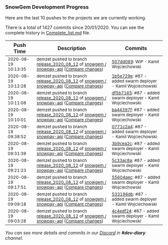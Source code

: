 
### SnowGem Development Progress

Here are the last 10 pushes to the projects we are currently working.

There is a total of 1427 commits since 20/01/2020. You can see the complete history in
 [Complete_list.md](Complete_list.md) file.

| Push Time | Description | Commits |
| --- | --- | --- |
| <sub>2020-08-19 10:13:35</sub> | <sub>demzet pushed to branch [release\_2020\_08\_12](https://gitlab.com/snowgem/snowpay-api/commits/release_2020_08_12) of [snowgem / snowpay\-api](https://gitlab.com/snowgem/snowpay-api) ([Compare changes](https://gitlab.com/snowgem/snowpay-api/compare/1b5e729e42e39ea0a05a5239cc4345eed955cf03...507dd069fdcd0485950ec3a95303c53d31512873))</sub> | <sub>[507dd069](https://gitlab.com/snowgem/snowpay-api/-/commit/507dd069fdcd0485950ec3a95303c53d31512873): WIP - Kamil Wojciechowski</sub> |
| <sub>2020-08-19 10:12:28</sub> | <sub>demzet pushed to branch [release\_2020\_08\_12](https://gitlab.com/snowgem/snowpay-api/commits/release_2020_08_12) of [snowgem / snowpay\-api](https://gitlab.com/snowgem/snowpay-api) ([Compare changes](https://gitlab.com/snowgem/snowpay-api/compare/df5b71652a9c6e5e9ba8a07ec3e9c3f4be9ed16e...1b5e729e42e39ea0a05a5239cc4345eed955cf03))</sub> | <sub>[1b5e729e](https://gitlab.com/snowgem/snowpay-api/-/commit/1b5e729e42e39ea0a05a5239cc4345eed955cf03): #87 - added swarm deployer - Kamil Wojciechowski</sub> |
| <sub>2020-08-19 10:11:08</sub> | <sub>demzet pushed to branch [release\_2020\_08\_12](https://gitlab.com/snowgem/snowpay-api/commits/release_2020_08_12) of [snowgem / snowpay\-api](https://gitlab.com/snowgem/snowpay-api) ([Compare changes](https://gitlab.com/snowgem/snowpay-api/compare/ba44397fd22247e36d8b71e537297b0d70b6ed13...df5b71652a9c6e5e9ba8a07ec3e9c3f4be9ed16e))</sub> | <sub>[df5b7165](https://gitlab.com/snowgem/snowpay-api/-/commit/df5b71652a9c6e5e9ba8a07ec3e9c3f4be9ed16e): #87 - added swarm deployer - Kamil Wojciechowski</sub> |
| <sub>2020-08-19 10:10:01</sub> | <sub>demzet pushed to branch [release\_2020\_08\_12](https://gitlab.com/snowgem/snowpay-api/commits/release_2020_08_12) of [snowgem / snowpay\-api](https://gitlab.com/snowgem/snowpay-api) ([Compare changes](https://gitlab.com/snowgem/snowpay-api/compare/0771c2a471e666aee422cfd3edca6a9275c77943...ba44397fd22247e36d8b71e537297b0d70b6ed13))</sub> | <sub>[ba44397f](https://gitlab.com/snowgem/snowpay-api/-/commit/ba44397fd22247e36d8b71e537297b0d70b6ed13): #87 - added swarm deployer - Kamil Wojciechowski</sub> |
| <sub>2020-08-19 09:38:52</sub> | <sub>demzet pushed to branch [release\_2020\_08\_12](https://gitlab.com/snowgem/snowpay-api/commits/release_2020_08_12) of [snowgem / snowpay\-api](https://gitlab.com/snowgem/snowpay-api) ([Compare changes](https://gitlab.com/snowgem/snowpay-api/compare/3b9cea2cd18e48885f47cc52394592f8283ce8da...0771c2a471e666aee422cfd3edca6a9275c77943))</sub> | <sub>[0771c2a4](https://gitlab.com/snowgem/snowpay-api/-/commit/0771c2a471e666aee422cfd3edca6a9275c77943): #87 - added swarm deployer - Kamil Wojciechowski</sub> |
| <sub>2020-08-19 09:31:39</sub> | <sub>demzet pushed to branch [release\_2020\_08\_12](https://gitlab.com/snowgem/snowpay-api/commits/release_2020_08_12) of [snowgem / snowpay\-api](https://gitlab.com/snowgem/snowpay-api) ([Compare changes](https://gitlab.com/snowgem/snowpay-api/compare/5c33ac8a3dc24df9c4050fc945a4efa6f5295c08...3b9cea2cd18e48885f47cc52394592f8283ce8da))</sub> | <sub>[3b9cea2c](https://gitlab.com/snowgem/snowpay-api/-/commit/3b9cea2cd18e48885f47cc52394592f8283ce8da): #87 - added swarm deployer - Kamil Wojciechowski</sub> |
| <sub>2020-08-19 09:21:23</sub> | <sub>demzet pushed to branch [release\_2020\_08\_12](https://gitlab.com/snowgem/snowpay-api/commits/release_2020_08_12) of [snowgem / snowpay\-api](https://gitlab.com/snowgem/snowpay-api) ([Compare changes](https://gitlab.com/snowgem/snowpay-api/compare/55604aec252ac4c796ae79b4165e8ee6ec496c6b...5c33ac8a3dc24df9c4050fc945a4efa6f5295c08))</sub> | <sub>[5c33ac8a](https://gitlab.com/snowgem/snowpay-api/-/commit/5c33ac8a3dc24df9c4050fc945a4efa6f5295c08): #87 - added swarm deployer - Kamil Wojciechowski</sub> |
| <sub>2020-08-19 09:17:51</sub> | <sub>demzet pushed to branch [release\_2020\_08\_12](https://gitlab.com/snowgem/snowpay-api/commits/release_2020_08_12) of [snowgem / snowpay\-api](https://gitlab.com/snowgem/snowpay-api) ([Compare changes](https://gitlab.com/snowgem/snowpay-api/compare/533196db6f2888934e873fff7ca9d14e4eeaf98e...55604aec252ac4c796ae79b4165e8ee6ec496c6b))</sub> | <sub>[55604aec](https://gitlab.com/snowgem/snowpay-api/-/commit/55604aec252ac4c796ae79b4165e8ee6ec496c6b): #87 - added swarm deployer - Kamil Wojciechowski</sub> |
| <sub>2020-08-19 09:09:18</sub> | <sub>demzet pushed to branch [release\_2020\_08\_12](https://gitlab.com/snowgem/snowpay-api/commits/release_2020_08_12) of [snowgem / snowpay\-api](https://gitlab.com/snowgem/snowpay-api) ([Compare changes](https://gitlab.com/snowgem/snowpay-api/compare/4c4edf2435fe236e902b452fb31b444785fdc3f7...533196db6f2888934e873fff7ca9d14e4eeaf98e))</sub> | <sub>[533196db](https://gitlab.com/snowgem/snowpay-api/-/commit/533196db6f2888934e873fff7ca9d14e4eeaf98e): #87 - added swarm deployer - Kamil Wojciechowski</sub> |
| <sub>2020-08-19 09:03:28</sub> | <sub>demzet pushed to branch [release\_2020\_08\_12](https://gitlab.com/snowgem/snowpay-api/commits/release_2020_08_12) of [snowgem / snowpay\-api](https://gitlab.com/snowgem/snowpay-api) ([Compare changes](https://gitlab.com/snowgem/snowpay-api/compare/18db5144447fbfade23a3c8005d23deb975dc606...4c4edf2435fe236e902b452fb31b444785fdc3f7))</sub> | <sub>[4c4edf24](https://gitlab.com/snowgem/snowpay-api/-/commit/4c4edf2435fe236e902b452fb31b444785fdc3f7): #87 - added swarm deployer - Kamil Wojciechowski</sub> |

_You can see more details and commits in our [Discord](https://discord.gg/zumGnbg) in **#dev-diary** channel._
